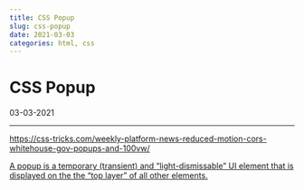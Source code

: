 ```yaml
---
title: CSS Popup
slug: css-popup
date: 2021-03-03
categories: html, css
---
```


<style>

</style>


# CSS Popup
<p class='timestamp'><time datetime='03-03-2021'>03-03-2021</time></p>
<hr>

https://css-tricks.com/weekly-platform-news-reduced-motion-cors-whitehouse-gov-popups-and-100vw/

<p class="ciu_embed" data-feature="avif" data-periods="future_1,current,past_1,past_2" data-accessible-colours="false">
  <a href="https://caniuse.com/#feat=popup">A popup is a temporary (transient) and “light-dismissable” UI element that is displayed on the the “top layer” of all other elements. </a>
</p>

<script async src="https://static.codepen.io/assets/embed/ei.js"></script>
<script src="https://cdn.jsdelivr.net/gh/ireade/caniuse-embed/caniuse-embed.min.js"></script>


